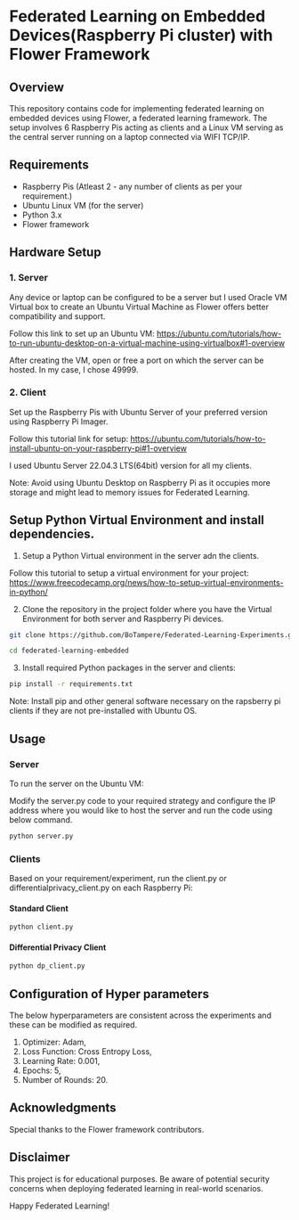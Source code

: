 # Federated Learning on Embedded Devices(Raspberry Pi cluster) with Flower Framework

## Overview

This repository contains code for implementing federated learning on embedded devices using Flower, a federated learning framework. The setup involves 6 Raspberry Pis acting as clients and a Linux VM serving as the central server running on a laptop connected via WIFI TCP/IP.

## Requirements

- Raspberry Pis (Atleast 2 - any number of clients as per your requirement.)
- Ubuntu Linux VM (for the server)
- Python 3.x
- Flower framework

## Hardware Setup

### 1. Server
Any device or laptop can be configured to be a server but I used Oracle VM Virtual box to create an Ubuntu Virtual Machine as Flower offers better compatibility and support.

Follow this link to set up an Ubuntu VM: https://ubuntu.com/tutorials/how-to-run-ubuntu-desktop-on-a-virtual-machine-using-virtualbox#1-overview

After creating the VM, open or free a port on which the server can be hosted. In my case, I chose 49999.

### 2. Client

Set up the Raspberry Pis with Ubuntu Server of your preferred version using Raspberry Pi Imager.

Follow this tutorial link for setup: https://ubuntu.com/tutorials/how-to-install-ubuntu-on-your-raspberry-pi#1-overview

I used Ubuntu Server 22.04.3 LTS(64bit) version for all my clients.

Note: Avoid using Ubuntu Desktop on Raspberry Pi as it occupies more storage and might lead to memory issues for Federated Learning.

## Setup Python Virtual Environment and install dependencies.

1. Setup a Python Virtual environment in the server adn the clients.

Follow this tutorial to setup a virtual environment for your project: https://www.freecodecamp.org/news/how-to-setup-virtual-environments-in-python/

2. Clone the repository in the project folder where you have the Virtual Environment for both server and Raspberry Pi devices.

  
```bash
git clone https://github.com/BoTampere/Federated-Learning-Experiments.git

cd federated-learning-embedded
 ```

3. Install required Python packages in the server and clients:

  
```bash
pip install -r requirements.txt
```  
Note: Install pip and other general software necessary on the rapsberry pi clients if they are not pre-installed with Ubuntu OS.

## Usage



### Server

To run the server on the Ubuntu VM:

Modify the server.py code to your required strategy and configure the IP address where you would like to host the server and run the code using below command.

```bash
python server.py
```
### Clients

Based on your requirement/experiment, run the client.py or differentialprivacy_client.py on each Raspberry Pi:

#### Standard Client

```bash
python client.py
```
#### Differential Privacy Client

```bash
python dp_client.py
```
## Configuration of Hyper parameters

The below hyperparameters are consistent across the experiments and these can be modified as required.

1. Optimizer: Adam, 
2. Loss Function: Cross Entropy Loss, 
3. Learning Rate: 0.001, 
4. Epochs: 5, 
5. Number of Rounds: 20.

## Acknowledgments

Special thanks to the Flower framework contributors.

## Disclaimer

This project is for educational purposes. Be aware of potential security concerns when deploying federated learning in real-world scenarios.

Happy Federated Learning!
